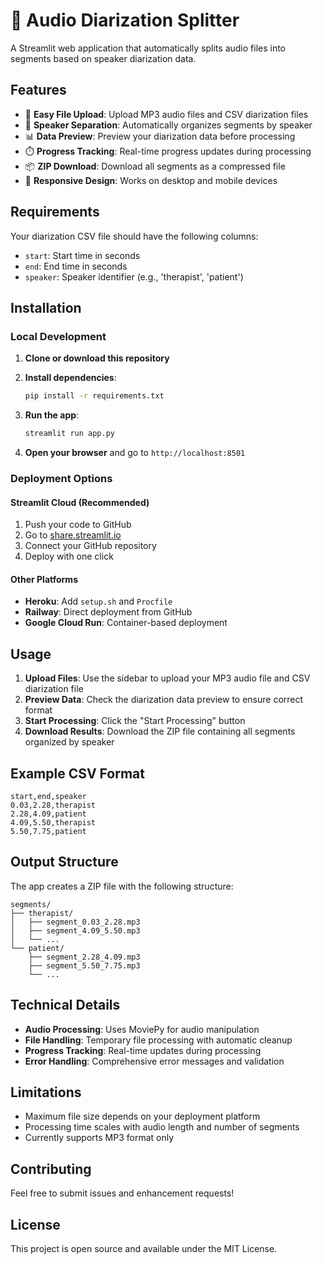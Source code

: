 # 🎵 Audio Diarization Splitter

A Streamlit web application that automatically splits audio files into segments based on speaker diarization data.

## Features

- 📁 **Easy File Upload**: Upload MP3 audio files and CSV diarization files
- 👥 **Speaker Separation**: Automatically organizes segments by speaker
- 📊 **Data Preview**: Preview your diarization data before processing
- ⏱️ **Progress Tracking**: Real-time progress updates during processing
- 📦 **ZIP Download**: Download all segments as a compressed file
- 📱 **Responsive Design**: Works on desktop and mobile devices

## Requirements

Your diarization CSV file should have the following columns:
- `start`: Start time in seconds
- `end`: End time in seconds
- `speaker`: Speaker identifier (e.g., 'therapist', 'patient')

## Installation

### Local Development

1. **Clone or download this repository**

2. **Install dependencies**:
   ```bash
   pip install -r requirements.txt
   ```

3. **Run the app**:
   ```bash
   streamlit run app.py
   ```

4. **Open your browser** and go to `http://localhost:8501`

### Deployment Options

#### Streamlit Cloud (Recommended)
1. Push your code to GitHub
2. Go to [share.streamlit.io](https://share.streamlit.io)
3. Connect your GitHub repository
4. Deploy with one click

#### Other Platforms
- **Heroku**: Add `setup.sh` and `Procfile`
- **Railway**: Direct deployment from GitHub
- **Google Cloud Run**: Container-based deployment

## Usage

1. **Upload Files**: Use the sidebar to upload your MP3 audio file and CSV diarization file
2. **Preview Data**: Check the diarization data preview to ensure correct format
3. **Start Processing**: Click the "Start Processing" button
4. **Download Results**: Download the ZIP file containing all segments organized by speaker

## Example CSV Format

```csv
start,end,speaker
0.03,2.28,therapist
2.28,4.09,patient
4.09,5.50,therapist
5.50,7.75,patient
```

## Output Structure

The app creates a ZIP file with the following structure:
```
segments/
├── therapist/
│   ├── segment_0.03_2.28.mp3
│   ├── segment_4.09_5.50.mp3
│   └── ...
└── patient/
    ├── segment_2.28_4.09.mp3
    ├── segment_5.50_7.75.mp3
    └── ...
```

## Technical Details

- **Audio Processing**: Uses MoviePy for audio manipulation
- **File Handling**: Temporary file processing with automatic cleanup
- **Progress Tracking**: Real-time updates during processing
- **Error Handling**: Comprehensive error messages and validation

## Limitations

- Maximum file size depends on your deployment platform
- Processing time scales with audio length and number of segments
- Currently supports MP3 format only

## Contributing

Feel free to submit issues and enhancement requests!

## License

This project is open source and available under the MIT License. 